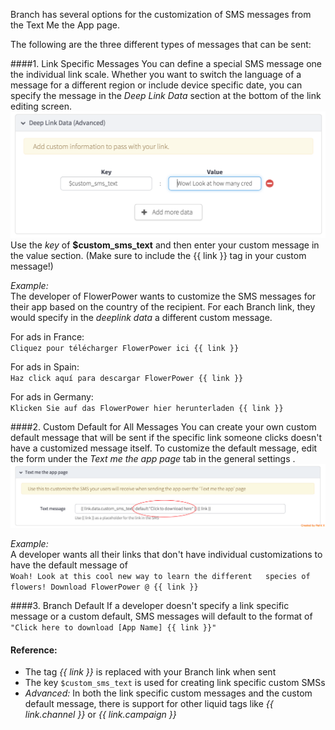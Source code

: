 Branch has several options for the customization of SMS messages from the Text Me the App page.

The following are the three different types of messages that can be sent:

####1. Link Specific Messages
You can define a special SMS message one the individual link scale. Whether you want to switch the language of a message for a different region or include device specific date, you can specify the message in the *Deep Link Data* section at the bottom of the link editing screen.  
![Deep Link Data](/img/ingredients/dashboard_setup/deeplink_data.png)  
Use the *key* of **$custom\_sms\_text** and then enter your custom message in the value section. (Make sure to include the {{ link }} tag in your custom message!) 

_Example:_  
The developer of FlowerPower wants to customize the SMS messages for their app based on the country of the recipient. For each Branch link, they would specify in the *deeplink data* a different custom message.  

For ads in France:  
`Cliquez pour télécharger FlowerPower ici {{ link }}`

For ads in Spain:  
`Haz click aquí para descargar FlowerPower {{ link }}`

For ads in Germany:  
`Klicken Sie auf das FlowerPower hier herunterladen {{ link }}`

####2. Custom Default for All Messages
You can create your own custom default message that will be sent if the specific link someone clicks doesn't have a customized message itself. To customize the default message, edit the form under the *Text me the app page* tab in the general settings	.
![Default Text](/img/ingredients/dashboard_setup/default_message.png)

_Example:_  
A developer wants all their links that don't have individual customizations to have the default message of  
`Woah! Look at this cool new way to learn the different  
species of flowers! Download FlowerPower @ {{ link }}`

####3. Branch Default
If a developer doesn't specify a link specific message or a custom default, SMS messages will default to the format of  
`"Click here to download [App Name] {{ link }}"`


#### Reference:
- The tag _\{\{ link \}\}_ is replaced with your Branch link when sent
- The key `$custom_sms_text` is used for creating link specific custom SMSs
- *Advanced:* In both the link specific custom messages and the custom default message, there is support for other liquid tags like _\{\{ link.channel \}\}_ or _\{\{ link.campaign \}\}_